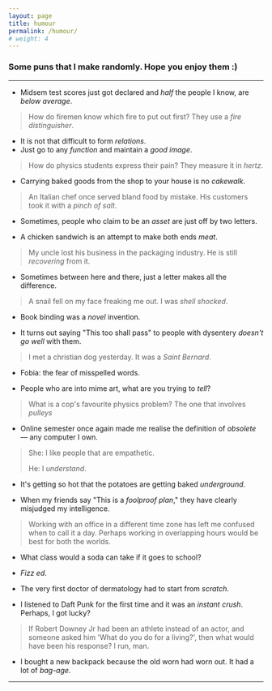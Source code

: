 ```yaml
---
layout: page
title: humour
permalink: /humour/
# weight: 4
---
```


### Some puns that I make randomly. Hope you enjoy them :)

***

* Midsem test scores just got declared and _half_ the people I know, are _below average_. 

> How do firemen know which fire to put out first?
> They use a _fire distinguisher_.

* It is not that difficult to form _relations_.
* Just go to any _function_ and maintain a _good image_.

> How do physics students express their pain?
> They measure it in _hertz_.

* Carrying baked goods from the shop to your house is no _cakewalk_.

> An Italian chef once served bland food by mistake.
> His customers took it with a _pinch of salt_.

* Sometimes, people who claim to be an _asset_ are just off by two letters.

* A chicken sandwich is an attempt to make both ends _meat_.

> My uncle lost his business in the packaging industry. 
> He is still _recovering_ from it.

* Sometimes between here and there, just a letter makes all the difference.

> A snail fell on my face freaking me out.
> I was _shell shocked_.

* Book binding was a _novel_ invention.

* It turns out saying "This too shall pass" to people with dysentery _doesn't go well_ with them.

> I met a christian dog yesterday.
> It was a _Saint Bernard_.

* Fobia: the fear of misspelled words.

* People who are into mime art, what are you trying to _tell_?

> What is a cop's favourite physics problem?
> The one that involves _pulleys_

* Online semester once again made me realise the definition of _obsolete_ — any computer I own.

> She: I like people that are empathetic.
>
> He: I _understand_.

* It's getting so hot that the potatoes are getting baked _underground_.

* When my friends say "This is a _foolproof plan_," they have clearly misjudged my intelligence.

> Working with an office in a different time zone has left me confused when to call it a day.
> Perhaps working in overlapping hours would be best for both the worlds.

* What class would a soda can take if it goes to school?
* _Fizz ed_.

* The very first doctor of dermatology had to start from _scratch_.

* I listened to Daft Punk for the first time and it was an _instant crush_. Perhaps, I got lucky?

> If Robert Downey Jr had been an athlete instead of an actor, and someone asked him 'What do you do for a living?', then what would have been his response?
>I run, man.

* I bought a new backpack because the old worn had worn out. It had a lot of _bag-age_.

___
